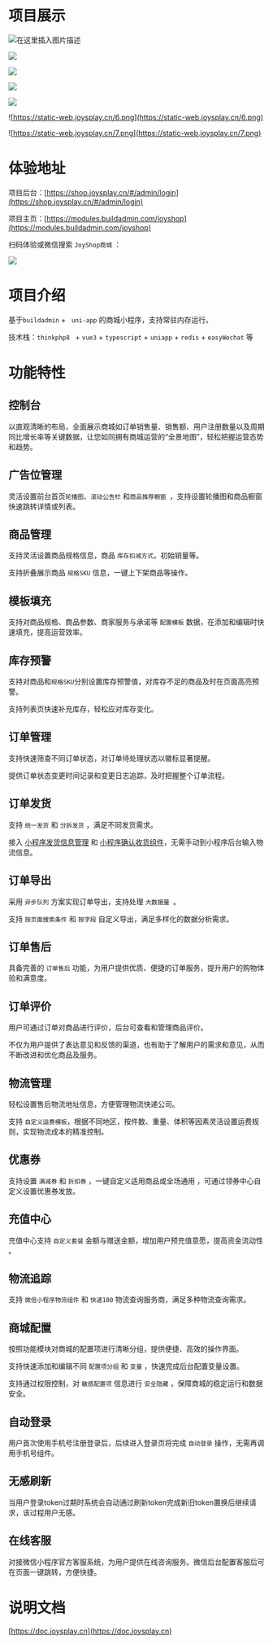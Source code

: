 # 项目展示

![在这里插入图片描述](https://static-web.joysplay.cn/1.png)



![](https://static-web.joysplay.cn/2.png)



![](https://static-web.joysplay.cn/3.png)



![](https://static-web.joysplay.cn/4.png)



![](https://static-web.joysplay.cn/5.png)



![https://static-web.joysplay.cn/6.png](https://static-web.joysplay.cn/6.png)



![https://static-web.joysplay.cn/7.png](https://static-web.joysplay.cn/7.png)



# 体验地址

项目后台：[https://shop.joysplay.cn/#/admin/login](https://shop.joysplay.cn/#/admin/login)

项目主页：[https://modules.buildadmin.com/joyshop](https://modules.buildadmin.com/joyshop) 

扫码体验或微信搜索 `JoyShop商城` ：

<img src="https://static-web.joysplay.cn/code.png"/>





# 项目介绍

基于`buildadmin` + ` uni-app` 的商城小程序，支持常驻内存运行。

技术栈：`thinkphp8 ` + `vue3` + `typescript` + `uniapp` + `redis` + `easyWechat` 等



# 功能特性

## 控制台

以直观清晰的布局，全面展示商城如订单销售量、销售额、用户注册数量以及周期同比增长率等关键数据，让您如同拥有商城运营的“全景地图”，轻松把握运营态势和趋势。 



## 广告位管理

 灵活设置前台首页`轮播图`、`滚动公告栏` 和`商品推荐橱窗 `，支持设置轮播图和商品橱窗快速跳转详情或列表。



## 商品管理

支持灵活设置商品规格信息，商品 `库存扣减方式`，初始销量等。

支持折叠展示商品 `规格SKU` 信息，一键上下架商品等操作。



## 模板填充

支持对商品规格、商品参数、商家服务与承诺等 `配置模板` 数据，在添加和编辑时快速填充，提高运营效率。



## 库存预警

支持对商品和`规格SKU`分别设置库存预警值，对库存不足的商品及时在页面高亮预警。

支持列表页快速补充库存，轻松应对库存变化。



## 订单管理

支持快速筛查不同订单状态，对订单待处理状态以徽标显著提醒。

提供订单状态变更时间记录和变更日志追踪，及时把握整个订单流程。



## 订单发货

支持 `统一发货` 和 `分拆发货` ，满足不同发货需求。

接入 [小程序发货信息管理](https://developers.weixin.qq.com/miniprogram/product/jiaoyilei/fahuoguanligongneng.html) 和 [小程序确认收货组件](https://developers.weixin.qq.com/miniprogram/dev/platform-capabilities/business-capabilities/order-shipping/order-shipping-half.html)，无需手动到小程序后台输入物流信息。



## 订单导出

采用 `异步队列` 方案实现订单导出，支持处理 `大数据量 `。

支持 `按页面搜索条件` 和 `按字段` 自定义导出，满足多样化的数据分析需求。



## 订单售后

具备完善的 `订单售后` 功能，为用户提供优质、便捷的订单服务，提升用户的购物体验和满意度。 



## 订单评价

用户可通过订单对商品进行评价，后台可查看和管理商品评价。 

不仅为用户提供了表达意见和反馈的渠道，也有助于了解用户的需求和意见，从而不断改进和优化商品及服务。



## 物流管理

轻松设置售后物流地址信息，方便管理物流快递公司。

支持 `自定义运费模板`，根据不同地区，按件数、重量、体积等因素灵活设置运费规则，实现物流成本的精准控制。 



## 优惠券

支持设置 `满减券` 和 `折扣券` ，一键自定义适用商品或全场通用 ，可通过领券中心自定义设置优惠券发放。



## 充值中心

充值中心支持 `自定义套餐` 金额与赠送金额，增加用户预充值意愿，提高资金流动性 。



## 物流追踪

支持 `微信小程序物流组件` 和 `快递100` 物流查询服务商，满足多种物流查询需求。



## 商城配置

按照功能模块对商城的配置项进行清晰分组，提供便捷、高效的操作界面。

支持快速添加和编辑不同 `配置项分组` 和 `变量` ，快速完成后台配置变量设置。

支持通过权限控制，对 `敏感配置项` 信息进行 `安全隐藏` ，保障商城的稳定运行和数据安全。 



## 自动登录

用户首次使用手机号注册登录后，后续进入登录页将完成 `自动登录` 操作，无需再调用手机号组件。



## 无感刷新

当用户登录token过期时系统会自动通过刷新token完成新旧token置换后继续请求，该过程用户无感。 



##  **在线客服** 

对接微信小程序官方客服系统，为用户提供在线咨询服务。微信后台配置客服后可在页面一键跳转，方便快捷。



# 说明文档

[https://doc.joysplay.cn](https://doc.joysplay.cn) 



